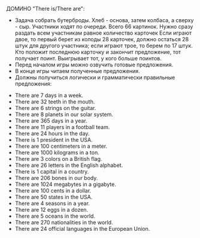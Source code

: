 
ДОМИНО "There is/There are":
* Задача собрать бутерброды. Хлеб - основа, затем колбаса, а сверху - сыр. Участники ходят по очереди. Всего 66 картинок. Нужно сразу раздать всем участникам равное количество карточек Если играют двое, то первый берет из колоды 28 карточек, должно остаться 28 штук для другого участника; если играют трое, то берем по 17 штук. Кто положит последнюю карточку и закончит предложение, тот получает поинт. Выигрывает тот, у кого больше поинтов. 
* Перед началом игры можно озвучить готовые предложения.
* В конце игры читаем полученные предложения.
* Должны получиться логически и грамматически правильные предложения:

- There are 7 days in a week.
- There are 32 teeth in the mouth.
- There are 6 strings on the guitar.
- There are 8 planets in our solar system.
- There are 365 days in a year.
- There are 11 players in a football team.
- There are 24 hours in the day.
- There is 1 president in the USA.
- There are 100 centimeters in a meter.
- There are 1000 kilograms in a ton.
- There are 3 colors on a British flag.
- There are 26 letters in the English alphabet.
- There is 1 capital in a country.
- There are 206 bones in our body.
- There are 1024 megabytes in a gigabyte.
- There are 100 cents in a dollar.
- There are 50 states in the USA.
- There are 4 seasons in a year.
- There are 12 eggs in a dozen.
- There are 5 oceans in the world.
- There are 270 nationalities in the world.
- There are 24 official languages in the European Union.
